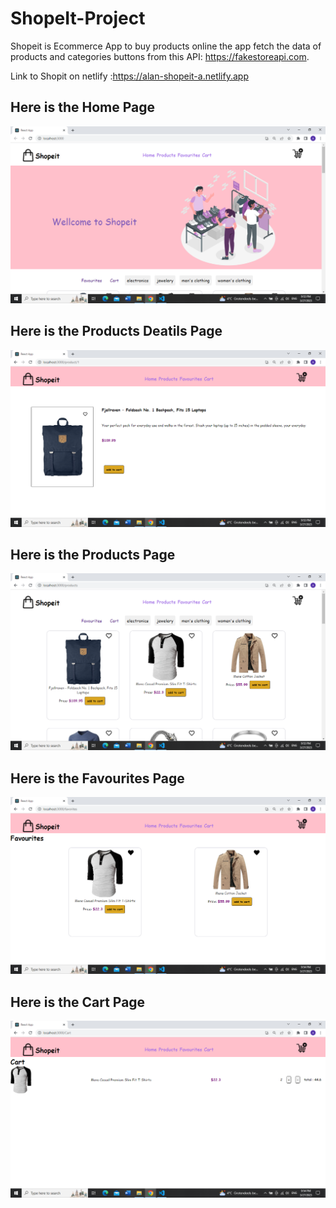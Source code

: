 # ShopeIt-Project

Shopeit is Ecommerce App to buy products online
the app fetch the data of products and categories buttons from this API: https://fakestoreapi.com.

Link to Shopit on netlify :https://alan-shopeit-a.netlify.app

## Here is the Home Page

<img src="https://github.com/Alan-Hussein/ShopeIt-Project/blob/master/shopeit/src/assets/imge1.png">

## Here is the Products Deatils Page

<img src="https://github.com/Alan-Hussein/ShopeIt-Project/blob/master/shopeit/src/assets/image3.png">

## Here is the Products Page

<img src="https://github.com/Alan-Hussein/ShopeIt-Project/blob/master/shopeit/src/assets/image4.png">

## Here is the Favourites Page

<img src="https://github.com/Alan-Hussein/ShopeIt-Project/blob/master/shopeit/src/assets/image5.png">

## Here is the Cart Page

<img src="https://github.com/Alan-Hussein/ShopeIt-Project/blob/master/shopeit/src/assets/image6.png">


